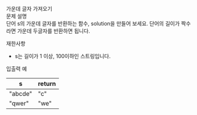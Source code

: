 가운데 글자 가져오기<br>
문제 설명<br>
단어 s의 가운데 글자를 반환하는 함수, solution을 만들어 보세요. 단어의 길이가 짝수라면 가운데 두글자를 반환하면 됩니다.

재한사항
- s는 길이가 1 이상, 100이하인 스트링입니다.

입출력 예

s	|return|
|----|----|
"abcde"	|"c"
"qwer"	|"we"